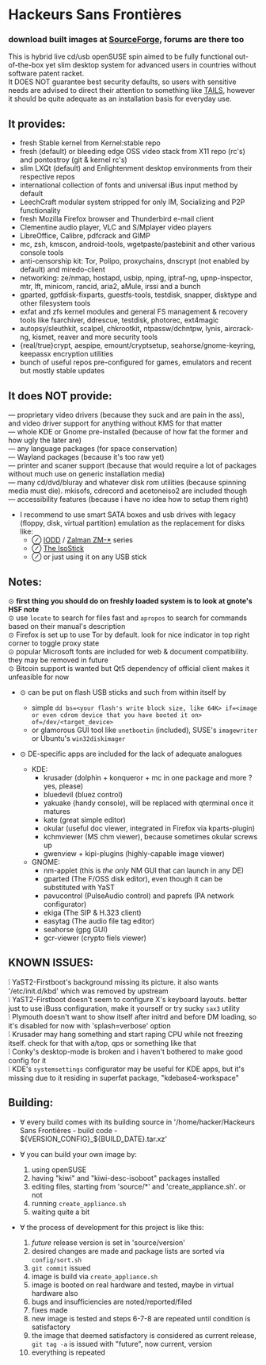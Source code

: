 Hackeurs Sans Frontières
========================
### download built images at [SourceForge](https://sourceforge.net/p/hackeurs-sans-frontieres), forums are there too  
This is hybrid live cd/usb openSUSE spin aimed to be fully functional out-of-the-box yet slim desktop system for advanced users in countries without software patent racket.  
It DOES NOT guarantee best security defaults, so users with sensitive needs are advised to direct their attention to something like [TAILS](https://tails.boum.org), however it should be quite adequate as an installation basis for everyday use.  

It provides:
------------
* fresh Stable kernel from Kernel:stable repo
* fresh (default) or bleeding edge OSS video stack from X11 repo (rc's) and pontostroy (git & kernel rc's)
* slim LXQt (default) and Enlightenment desktop environments from their respective repos
* international collection of fonts and universal iBus input method by default
* LeechCraft modular system stripped for only IM, Socializing and P2P functionality
* fresh Mozilla Firefox browser and Thunderbird e-mail client
* Clementine audio player, VLC and S/Mplayer video players
* LibreOffice, Calibre, pdfcrack and GIMP
* mc, zsh, kmscon, android-tools, wgetpaste/pastebinit and other various console tools
* anti-censorship kit: Tor, Polipo, proxychains, dnscrypt (not enabled by default) and miredo-client
* networking: ze/nmap, hostapd, usbip, nping, iptraf-ng, upnp-inspector, mtr, lft, minicom, rancid, aria2, aMule, irssi and a bunch
* gparted, gptfdisk-fixparts, guestfs-tools, testdisk, snapper, disktype and other filesystem tools
* exfat and zfs kernel modules and general FS management & recovery tools like fsarchiver, ddrescue, testdisk, photorec, ext4magic
* autopsy/sleuthkit, scalpel, chkrootkit, ntpassw/dchntpw, lynis, aircrack-ng, kismet, reaver and more security tools
* {real/true}crypt, aespipe, emount/cryptsetup, seahorse/gnome-keyring, keepassx encryption utilities
* bunch of useful repos pre-configured for games, emulators and recent but mostly stable updates

It does NOT provide:
--------------------
— proprietary video drivers (because they suck and are pain in the ass), and video driver support for anything without KMS for that matter  
— whole KDE or Gnome pre-installed (because of how fat the former and how ugly the later are)  
— any language packages (for space conservation)  
— Wayland packages (because it's too raw yet)  
— printer and scaner support (because that would require a lot of packages without much use on generic installation media)  
— many cd/dvd/bluray and whatever disk rom utilities (because spinning media must die). mkisofs, cdrecord and acetoneiso2 are included though  
— accessibility features (because i have no idea how to setup them right)  

* I recommend to use smart SATA boxes and usb drives with legacy (floppy, disk, virtual partition) emulation as the replacement for disks like:  
 	* ⊘ [IODD](https://iodd.co.kr) / [Zalman ZM-\*](https://www.zalman.com/global/product/CategorySecond_Pic.php) series  
 	* ⊘ [The IsoStick](https://isostick.com)  
 	* ⊘ or just using it on any USB stick  

Notes:
------
⊙  **first thing you should do on freshly loaded system is to look at gnote's HSF note**  
⊙ use `locate` to search for files fast and `apropos` to search for commands based on their manual's description  
⊙ Firefox is set up to use Tor by default. look for nice indicator in top right corner to toggle proxy state  
⊙ popular Microsoft fonts are included for web & document compatibility. they may be removed in future  
⊙ Bitcoin support is wanted but Qt5 dependency of official client makes it unfeasible for now  

* ⊙ can be put on flash USB sticks and such from within itself by  
  * simple `dd bs=<your flash's write block size, like 64K> if=<image or even cdrom device that you have booted it on> of=/dev/<target_device>`  
  * or glamorous GUI tool like `unetbootin` (included), SUSE's `imagewriter` or Ubuntu's `win32diskimager`  
  
* ⊙ DE-specific apps are included for the lack of adequate analogues  
 	* KDE:
 	 	* krusader (dolphin + konqueror + mc in one package and more ? yes, please)
 	 	* bluedevil (bluez control)
 	 	* yakuake (handy console), will be replaced with qterminal once it matures
 	 	* kate (great simple editor)
 	 	* okular (useful doc viewer, integrated in Firefox via kparts-plugin)
 	 	* kchmviewer (MS chm viewer), because sometimes okular screws up
 	 	* gwenview + kipi-plugins (highly-capable image viewer)
 	* GNOME:
  		* nm-applet (this is _the only_ NM GUI that can launch in any DE)
  		* gparted (The F/OSS disk editor), even though it can be substituted with YaST
 	 	* pavucontrol (PulseAudio control) and paprefs (PA network configurator)
 		* ekiga (The SIP & H.323 client)
 		* easytag (The audio file tag editor)
 		* seahorse (gpg GUI)
 		* gcr-viewer (crypto fiels viewer)

KNOWN ISSUES:
-------------
❕ YaST2-Firstboot's background missing its picture. it also wants '/etc/init.d/kbd' which was removed by upstream  
❕ YaST2-Firstboot doesn't seem to configure X's keyboard layouts. better just to use iBuss configuration, make it yourself or try sucky `sax3` utility  
❕ Plymouth doesn't want to show itself after initrd and before DM loading, so it's disabled for now with 'splash=verbose' option  
❕ Krusader may hang something and start raping CPU while not freezing itself. check for that with a/top, qps or something like that  
❕ Conky's desktop-mode is broken and i haven't bothered to make good config for it  
❕ KDE's `systemsettings` configurator may be useful for KDE apps, but it's missing due to it residing in superfat package, "kdebase4-workspace"  

Building:
---------
  
* ∀ every build comes with its building source in '/home/hacker/Hackeurs Sans Frontières - build code - ${VERSION_CONFIG}_${BUILD_DATE}.tar.xz'  
* ∀ you can build your own image by:  
 	1. using openSUSE  
 	2. having "kiwi" and "kiwi-desc-isoboot" packages installed  
 	3. editing files, starting from 'source/*' and 'create_appliance.sh'. or not  
 	4. running `create_appliance.sh`  
 	5. waiting quite a bit  

* ∀ the process of development for this project is like this:  
 	01. _future_ release version is set in 'source/version'  
 	02. desired changes are made and package lists are sorted via `config/sort.sh`  
 	03. `git commit` issued  
 	04. image is build via `create_appliance.sh`  
 	05. image is booted on real hardware and tested, maybe in virtual hardware also  
 	06. bugs and insufficiencies are noted/reported/filed  
 	07. fixes made  
 	08. new image is tested and steps 6-7-8 are repeated until condition is satisfactory  
 	09. the image that deemed satisfactory is considered as current release, `git tag -a` is issued with "future", now current, version  
 	10. everything is repeated  
